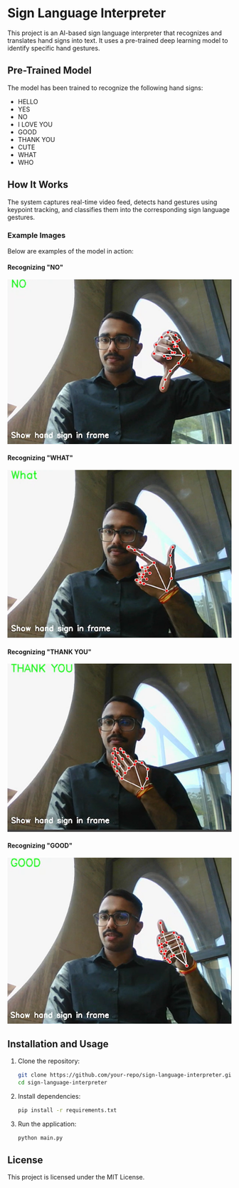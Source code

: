 # Sign Language Interpreter

This project is an AI-based sign language interpreter that recognizes and translates hand signs into text. It uses a pre-trained deep learning model to identify specific hand gestures.

## Pre-Trained Model
The model has been trained to recognize the following hand signs:
- HELLO
- YES
- NO
- I LOVE YOU
- GOOD
- THANK YOU
- CUTE
- WHAT
- WHO

## How It Works
The system captures real-time video feed, detects hand gestures using keypoint tracking, and classifies them into the corresponding sign language gestures.

### Example Images
Below are examples of the model in action:

#### Recognizing "NO"
![NO](image1.png)

#### Recognizing "WHAT"
![WHAT](image2.png)

#### Recognizing "THANK YOU"
![THANK YOU](image3.png)

#### Recognizing "GOOD"
![GOOD](image4.png)

## Installation and Usage
1. Clone the repository:
   ```bash
   git clone https://github.com/your-repo/sign-language-interpreter.git
   cd sign-language-interpreter
   ```
2. Install dependencies:
   ```bash
   pip install -r requirements.txt
   ```
3. Run the application:
   ```bash
   python main.py
   ```

## License
This project is licensed under the MIT License.

